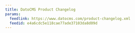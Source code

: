 ```yaml
---
title: DatoCMS Product Changelog
params:
  feedlink: https://www.datocms.com/product-changelog.xml
  feedid: e4a6cdc5e118cae77ade37103da8d09d
---
```

